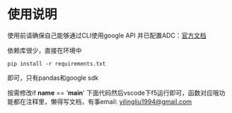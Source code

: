 # 使用说明

使用前请确保自己能够通过CLI使用google API 并已配置ADC：[官方文档](https://cloud.google.com/docs/authentication/provide-credentials-adc?hl=zh-cn#google-idp)

依赖库很少，直接在环境中
```
pip install -r requirements.txt
```
即可，只有pandas和google sdk

按需修改if __name__ == '__main__' 下面代码然后vscode下f5运行即可，函数对应哦功能都在注释里，懒得写文档，有事email: yilingliu1994@gmail.com